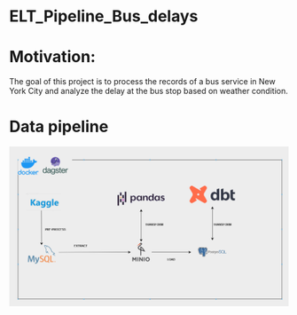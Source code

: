 # ELT_Pipeline_Bus_delays
# Motivation:
  The goal of this project is to process the records of a bus service in New York City and analyze the delay at the bus stop based on weather condition.
# Data pipeline
  ![](https://github.com/longkhanh-fam/ELT_Pipeline_Bus_delays/blob/main/imgs/pipeline%20(2).png)
